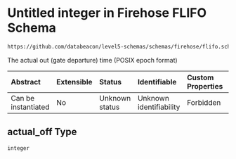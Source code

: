 # Untitled integer in Firehose FLIFO Schema

```txt
https://github.com/databeacon/level5-schemas/schemas/firehose/flifo.schema.json#/properties/actual_off
```

The actual out (gate departure) time (POSIX epoch format)

| Abstract            | Extensible | Status         | Identifiable            | Custom Properties | Additional Properties | Access Restrictions | Defined In                                                                         |
| :------------------ | :--------- | :------------- | :---------------------- | :---------------- | :-------------------- | :------------------ | :--------------------------------------------------------------------------------- |
| Can be instantiated | No         | Unknown status | Unknown identifiability | Forbidden         | Allowed               | none                | [flifo.schema.json\*](../../out/firehose/flifo.schema.json "open original schema") |

## actual\_off Type

`integer`
